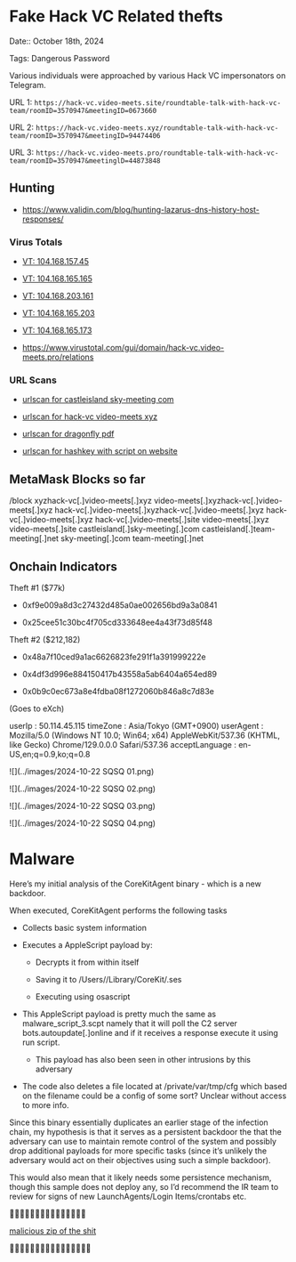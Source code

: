 # Fake Hack VC Related thefts

Date:: October 18th, 2024

Tags: Dangerous Password


Various individuals were approached by various Hack VC impersonators on Telegram.

URL 1: `https://hack-vc.video-meets.site/roundtable-talk-with-hack-vc-team/roomID=3570947&meetingID=0673660`

URL 2: `https://hack-vc.video-meets.xyz/roundtable-talk-with-hack-vc-team/roomID=3570947&meetingID=94474406`

URL 3: `https://hack-vc.video-meets.pro/roundtable-talk-with-hack-vc-team/roomID=3570947&meetinglD=44873848`

## Hunting

- https://www.validin.com/blog/hunting-lazarus-dns-history-host-responses/


### Virus Totals

- [VT: 104.168.157.45](https://www.virustotal.com/gui/ip-address/104.168.157.45)
- [VT: 104.168.165.165](https://www.virustotal.com/gui/ip-address/104.168.165.165)
- [VT: 104.168.203.161](https://www.virustotal.com/gui/ip-address/104.168.203.161)
- [VT: 104.168.165.203](https://www.virustotal.com/gui/ip-address/104.168.165.203)
- [VT: 104.168.165.173](https://www.virustotal.com/gui/ip-address/104.168.165.173)

- https://www.virustotal.com/gui/domain/hack-vc.video-meets.pro/relations


### URL Scans

- [urlscan for castleisland sky-meeting com](https://urlscan.io/result/93f573b0-6729-4234-a6b6-a711602f3048/)

- [urlscan for hack-vc video-meets xyz](https://urlscan.io/result/94e05b13-536c-48b1-8b71-3e654efc43ef/)

- [urlscan for dragonfly pdf](https://urlscan.io/result/88ed33a4-bdf3-4dfe-91ea-65c36e92f2f6/)

- [urlscan for hashkey with script on website](https://urlscan.io/result/2526e2f4-ef06-47af-8bb4-eec4303d8128/)




## MetaMask Blocks so far

/block
xyzhack-vc[.]video-meets[.]xyz
video-meets[.]xyzhack-vc[.]video-meets[.]xyz
hack-vc[.]video-meets[.]xyzhack-vc[.]video-meets[.]xyz
hack-vc[.]video-meets[.]xyz
hack-vc[.]video-meets[.]site
video-meets[.]xyz
video-meets[.]site
castleisland[.]sky-meeting[.]com
castleisland[.]team-meeting[.]net
sky-meeting[.]com
team-meeting[.]net



## Onchain Indicators


Theft #1 ($77k)

- 0xf9e009a8d3c27432d485a0ae002656bd9a3a0841

- 0x25cee51c30bc4f705cd333648ee4a43f73d85f48

Theft #2 ($212,182)

- 0x48a7f10ced9a1ac6626823fe291f1a391999222e

- 0x4df3d996e884150417b43558a5ab6404a654ed89

- 0x0b9c0ec673a8e4fdba08f1272060b846a8c7d83e

(Goes to eXch)


userIp : 50.114.45.115
timeZone : Asia/Tokyo (GMT+0900)
userAgent : Mozilla/5.0 (Windows NT 10.0; Win64; x64) AppleWebKit/537.36 (KHTML, like Gecko) Chrome/129.0.0.0 Safari/537.36
acceptLanguage : en-US,en;q=0.9,ko;q=0.8 





![](../images/2024-10-22 SQSQ 01.png)

![](../images/2024-10-22 SQSQ 02.png)

![](../images/2024-10-22 SQSQ 03.png)

![](../images/2024-10-22 SQSQ 04.png)


# Malware 


Here’s my initial analysis of the CoreKitAgent binary - which is a new backdoor. 

When executed, CoreKitAgent performs the following tasks

- Collects basic system information

- Executes a AppleScript payload by:

    - Decrypts it from within itself

    - Saving it to /Users/<user>/Library/CoreKit/.ses 

    - Executing using osascript

- This AppleScript payload is pretty much the same as malware_script_3.scpt namely that it will poll the C2 server bots.autoupdate[.]online and if it receives a response execute it using run script. 

    - This payload has also been seen in other intrusions by this adversary

- The code also deletes a file located at /private/var/tmp/cfg which based on the filename could be a config of some sort? Unclear without access to more info. 

Since this binary essentially duplicates an earlier stage of the infection chain, my hypothesis is that it serves as a persistent backdoor the that the adversary can use to maintain remote control of the system and possibly drop additional payloads for more specific tasks (since it’s unlikely the adversary would act on their objectives using such a simple backdoor).

This would also mean that it likely needs some persistence mechanism, though this sample does not deploy any, so I’d recommend the IR team to review for signs of new LaunchAgents/Login Items/crontabs etc.


🚨🚨🚨🚨🚨🚨🚨🚨🚨🚨🚨🚨🚨🚨🚨

[malicious zip of the shit](./SQ_MALICIOUS_dangerous-password_20241023.zip)

🚨🚨🚨🚨🚨🚨🚨🚨🚨🚨🚨🚨🚨🚨🚨🚨